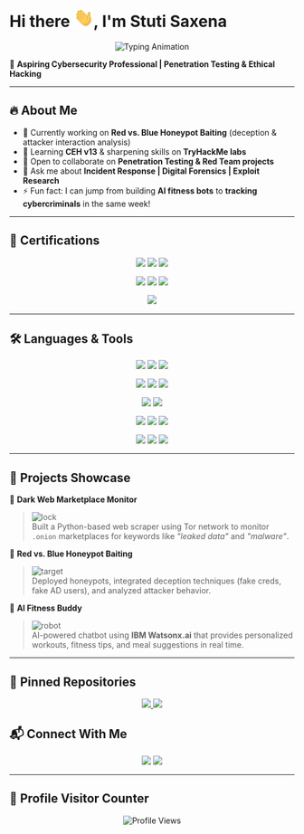 # Hi there <img src="https://raw.githubusercontent.com/ABSphreak/ABSphreak/master/gifs/Hi.gif" width="35px">, I'm Stuti Saxena  

<p align="center">
  <img src="https://readme-typing-svg.herokuapp.com?size=28&duration=4000&color=FF5733&center=true&vCenter=true&width=800&lines=Penetration+Tester+|+Red+Teamer" alt="Typing Animation">
</p>  

🚀 **Aspiring Cybersecurity Professional | Penetration Testing & Ethical Hacking**  

---

## 🔥 About Me  
- 🔭 Currently working on **Red vs. Blue Honeypot Baiting** (deception & attacker interaction analysis)  
- 🌱 Learning **CEH v13** & sharpening skills on **TryHackMe labs**  
- 🤝 Open to collaborate on **Penetration Testing & Red Team projects**  
- 💬 Ask me about **Incident Response | Digital Forensics | Exploit Research**  
- ⚡ Fun fact: I can jump from building **AI fitness bots** to **tracking cybercriminals** in the same week!  

---

## 📜 Certifications  

<p align="center">
  <img src="https://img.shields.io/badge/Google%20Cybersecurity%20Certificate-4285F4?style=for-the-badge&logo=google&logoColor=white"/>  
  <img src="https://img.shields.io/badge/ISRO%20Geodata%20Processing%20with%20Python%20%26%20ML-FF6F00?style=for-the-badge&logo=python&logoColor=white"/>  
  <img src="https://img.shields.io/badge/EC--Council%20CEH%20v13%20(In%20Progress)-FF0000?style=for-the-badge&logo=ec-council&logoColor=white"/>  
</p>  

<p align="center">
  <img src="https://img.shields.io/badge/TryHackMe%20Labs%20(PenTesting%20%26%20CTFs)-2E8B57?style=for-the-badge&logo=tryhackme&logoColor=white"/>  
  <img src="https://img.shields.io/badge/EC--Council%20Android%20Bug%20Bounty%20Hunting-FF8C00?style=for-the-badge&logo=android&logoColor=white"/>  
  <img src="https://img.shields.io/badge/EC--Council%20Dark%20Web%20%26%20Cryptocurrency-000000?style=for-the-badge&logo=tor-project&logoColor=white"/>  
</p>  

<p align="center">
  <img src="https://img.shields.io/badge/IBM%20AI%20%26%20Cloud%20Specialist-1261FE?style=for-the-badge&logo=ibm&logoColor=white"/>  
</p>  

---

## 🛠️ Languages & Tools  

<p align="center">  
  <!-- Row 1 -->
  <img src="https://img.shields.io/badge/Nmap-00BFFF?style=for-the-badge&logo=linux&logoColor=white"/>  
  <img src="https://img.shields.io/badge/Wireshark-1679A7?style=for-the-badge&logo=wireshark&logoColor=white"/>  
  <img src="https://img.shields.io/badge/Burp%20Suite-F58025?style=for-the-badge&logo=burpsuite&logoColor=white"/>  
</p>  

<p align="center">  
  <!-- Row 2 -->
  <img src="https://img.shields.io/badge/Metasploit-3C3C3D?style=for-the-badge&logo=metasploit&logoColor=white"/>  
  <img src="https://img.shields.io/badge/John%20the%20Ripper-FFD700?style=for-the-badge&logo=key&logoColor=black"/>  
  <img src="https://img.shields.io/badge/FTK%20(Forensic%20Toolkit)-000000?style=for-the-badge&logo=windows&logoColor=white"/>  
</p>  

<p align="center">  
  <!-- Row 3 -->
  <img src="https://img.shields.io/badge/SET%20(Social%20Engineering%20Toolkit)-FF0000?style=for-the-badge&logo=redhat&logoColor=white"/>  
  <img src="https://img.shields.io/badge/Shodan-FF0000?style=for-the-badge&logo=shodan&logoColor=white"/>  
</p>  

<p align="center">  
  <!-- Row 4 -->
  <img src="https://img.shields.io/badge/Python-3776AB?style=for-the-badge&logo=python&logoColor=white"/>  
  <img src="https://img.shields.io/badge/SQL-336791?style=for-the-badge&logo=postgresql&logoColor=white"/>  
  <img src="https://img.shields.io/badge/Git-F05032?style=for-the-badge&logo=git&logoColor=white"/>  
</p>  

<p align="center">  
  <!-- Row 5 -->
  <img src="https://img.shields.io/badge/Docker-2496ED?style=for-the-badge&logo=docker&logoColor=white"/>  
  <img src="https://img.shields.io/badge/IBM%20Cloud-1261FE?style=for-the-badge&logo=ibm&logoColor=white"/>  
  <img src="https://img.shields.io/badge/AWS-FF9900?style=for-the-badge&logo=amazonaws&logoColor=white"/>  
</p>  

---

## 🚀 Projects Showcase  

🔐 **Dark Web Marketplace Monitor**  
> ![lock](https://img.icons8.com/fluency/48/000000/lock.png)  
Built a Python-based web scraper using Tor network to monitor `.onion` marketplaces for keywords like *"leaked data"* and *"malware"*.  

🎯 **Red vs. Blue Honeypot Baiting**  
> ![target](https://img.icons8.com/fluency/48/000000/target.png)  
Deployed honeypots, integrated deception techniques (fake creds, fake AD users), and analyzed attacker behavior.  

🤖 **AI Fitness Buddy**  
> ![robot](https://img.icons8.com/fluency/48/000000/robot-2.png)  
AI-powered chatbot using **IBM Watsonx.ai** that provides personalized workouts, fitness tips, and meal suggestions in real time.  

---

## 📌 Pinned Repositories  

<p align="center">
  <a href="https://github.com/stuti-19/Fitness_Buddy-">
    <img src="https://github-readme-stats.vercel.app/api/pin/?username=stuti-19&repo=Fitness_Buddy-&theme=radical" />
  </a>
  <a href="https://github.com/stuti-19/GuestGrove">
    <img src="https://github-readme-stats.vercel.app/api/pin/?username=stuti-19&repo=GuestGrove&theme=radical" />
  </a>
</p>  


## 📬 Connect With Me  

<p align="center">
  <a href="mailto:stutisaxena337@gmail.com"><img src="https://img.shields.io/badge/Email-D14836?style=for-the-badge&logo=gmail&logoColor=white"/></a>  
  <a href="https://www.linkedin.com/in/stuti-19-saxena"><img src="https://img.shields.io/badge/LinkedIn-0077B5?style=for-the-badge&logo=linkedin&logoColor=white"/></a>  
</p>  

---

## 👀 Profile Visitor Counter  

<p align="center">
  <img src="https://komarev.com/ghpvc/?username=YOUR_GITHUB_USERNAME&label=Profile%20Views&color=blueviolet&style=for-the-badge" alt="Profile Views" />
</p>  
